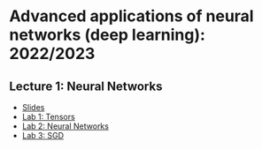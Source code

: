 # Advanced applications of neural networks (deep learning): 2022/2023

## Lecture 1: Neural Networks
* [Slides](https://docs.google.com/presentation/d/1qduaeY4fNZ3H-cEO4oG7AMAS8FZ030ZJ5x9Ig5NkNbA/edit?usp=sharing)
* [Lab 1: Tensors](https://www.kaggle.com/lomero/aann-22-23-lab-01)
* [Lab 2: Neural Networks](https://www.kaggle.com/lomero/aann-22-23-lab-02-nn)
* [Lab 3: SGD](https://www.kaggle.com/lomero/aann-22-23-lab-03-sgd)
